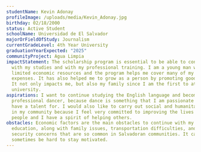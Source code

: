 ```yaml
---
studentName: Kevin Adonay
profileImage: /uploads/media/Kevin_Adonay.jpg
birthday: 02/18/2000
status: Active Student
schoolName: Universidad de El Salvador
majorOrFieldOfStudy: Journalism
currentGradeLevel: 4th Year University
graduationYearExpected: "2025"
communityProject: Agua Limpia
impactStatement: The scholarship program is essential to be able to continue
  with my studies and with my professional training. I am a young man with
  limited economic resources and the program helps me cover many of my study
  expenses. It has also helped me to grow as a person by promoting good values.
  It not only impacts me, but also my family since I am the first to attend
  university.
aspirations: I want to continue studying the English language and become a
  professional dancer, because dance is something that I am passionate about and
  have a talent for. I would also like to carry out social and humanitarian work
  in my community because I feel very committed to improving the lives of other
  people and I have a spirit of helping others.
obstacles: Economic factors are the main obstacles to continue with my
  education, along with family issues, transportation difficulties, and the
  security concerns that are so common in Salvadoran communities. It can
  sometimes be hard to stay motivated.
---
```

